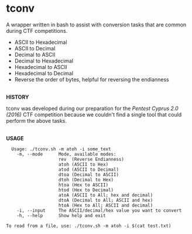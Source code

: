 # tconv

A wrapper written in bash to assist with conversion tasks that are common during CTF competitions.
 * ASCII to Hexadecimal
 * ASCII to Decimal
 * Decimal to ASCII
 * Decimal to Hexadecimal
 * Hexadecimal to ASCII
 * Hexadecimal to Decimal
 * Reverse the order of bytes, helpful for reversing the endianness
<br><br>

**HISTORY**

tconv was developed during our preparation for the *Pentest Cyprus 2.0 (2016)* CTF competition because we couldn't find a single tool that could perform the above tasks.
<br><br>

**USAGE**
  ```
    Usage: ./tconv.sh -m atoh -i some_text
      -m, --mode      Mode, available modes:
                      rev  (Reverse Endianness)
                      atoh (ASCII to Hex)
                      atod (ASCII to Decimal)
                      dtoa (Decimal to ASCII)
                      dtoh (Decimal to Hex)
                      htoa (Hex to ASCII)
                      htod (Hex to Decimal)
                      atoA (ASCII to All; hex and decimal)
                      dtoA (Decimal to All; ASCII and hex)
                      htoA (Hex to All; ASCII and decimal)
      -i, --input     The ASCII/decimal/hex value you want to convert
      -h, --help      Show help and exit

  To read from a file, use: ./tconv.sh -m atoh -i $(cat test.txt)
  ```
